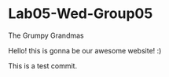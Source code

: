 # Lab05-Wed-Group05
The Grumpy Grandmas

Hello! this is gonna be our awesome website! :)

This is a test commit.
